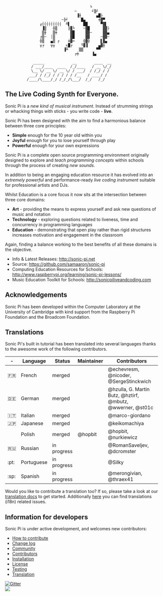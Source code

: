                                            ╘
                                    ─       ╛▒╛
                                     ▐╫       ▄█├
                              ─╟╛      █▄      ╪▓▀
                    ╓┤┤┤┤┤┤┤┤┤  ╩▌      ██      ▀▓▌
                     ▐▒   ╬▒     ╟▓╘    ─▓█      ▓▓├
                     ▒╫   ▒╪      ▓█     ▓▓─     ▓▓▄
                    ╒▒─  │▒       ▓█     ▓▓     ─▓▓─
                    ╬▒   ▄▒ ╒    ╪▓═    ╬▓╬     ▌▓▄
                    ╥╒   ╦╥     ╕█╒    ╙▓▐     ▄▓╫
                               ▐╩     ▒▒      ▀▀
                                    ╒╪      ▐▄
             
                 _____             __        ____  __
                / ___/____  ____  /_/____   / __ \/_/
                \__ \/ __ \/ __ \/ / ___/  / /_/ / /
               ___/ / /_/ / / / / / /__   / ____/ /
              /____/\____/_/ /_/_/\___/  /_/   /_/


## The Live Coding Synth for Everyone.

Sonic Pi is a *new kind of musical instrument*. Instead of strumming
strings or whacking things with sticks - you write code - **live**.

Sonic Pi has been designed with the aim to find a harmonious balance
between three core principles:

* **Simple** enough for the 10 year old within you
* **Joyful** enough for you to lose yourself through play
* **Powerful** enough for your own expressions

Sonic Pi is a complete open source programming environment originally
designed to explore and *teach programming concepts* within schools through 
the process of creating *new sounds*. 

In addition to being an engaging education resource it has evolved into 
an *extremely powerful* and performance-ready *live coding instrument* suitable 
for professional artists and DJs.

Whilst Education is a core focus it now sits at the intersection
between three core domains:

* **Art** - providing the means to express yourself and ask new questions of music and notation
* **Technology** - exploring questions related to liveness, time and concurrency in programming languages
* **Education**  - demonstrating that open play rather than rigid structures increases motivation and engagement in the classroom

Again, finding a balance working to the best benefits of all these
domains is the objective.


* Info & Latest Releases: http://sonic-pi.net
* Source: https://github.com/samaaron/sonic-pi
* Computing Education Resources for Schools: http://www.raspberrypi.org/learning/sonic-pi-lessons/
* Music Education Toolkit for Schools: http://sonicpiliveandcoding.com

## Acknowledgements

Sonic Pi has been developed within the Computer Laboratory at the
University of Cambridge with kind support from the Raspberry Pi
Foundation and the Broadcom Foundation.

## Translations

Sonic Pi's built in tutorial has been translated into several languages thanks to the awesome work of the following contributors.

\-           | Language      | Status      | Maintainer   | Contributors |
------------ | ------------- | ----------  | ------------ | ------------ |
:fr:         | French        | merged      |              | @echevresm, @nicoder, @SergeStinckwich |
:de:         | German        | merged      |              | @hzulla, G. Martin Butz, @hztirf, @mbutz, @wwerner, @st01c |
:it:         | Italian       | merged      |              | @marco-giordano |
:jp:         | Japanese      | merged      |              | @keikomachiya |
             | Polish        | merged      | @hopbit      | @hopbit, @nurkiewicz |
:ru:         | Russian       | in progress |              | @RomanSaveljev, @dcromster |
:pt:         | Portuguese    | in progress |              | @SiIky |
:sp:         | Spanish       | in progress |              | @merongivian, @thraex41 |

Would you like to contribute a translation too? If so, please take a look at our [translation docs](https://github.com/samaaron/sonic-pi/blob/master/TRANSLATION.md) to get started. Additionally [here](https://github.com/samaaron/sonic-pi/issues?utf8=%E2%9C%93&q=is%3Aissue+is%3Aopen+i18n) you can find translations (i18n) related issues.

## Information for developers

Sonic Pi is under active development, and welcomes new contributors:

* [How to contribute](HOW-TO-CONTRIBUTE.md)
* [Change log](CHANGELOG.md)
* [Community](COMMUNITY.md)
* [Contributors](CONTRIBUTORS.md)
* [Installation](INSTALL.md)
* [License](LICENSE.md)
* [Testing](TESTING.md)
* [Translation](TRANSLATION.md)

[![Gitter](https://badges.gitter.im/Join%20Chat.svg)](https://gitter.im/samaaron/sonic-pi?utm_source=badge&utm_medium=badge&utm_campaign=pr-badge&utm_content=badge)
<br/>
<img src="https://travis-ci.org/samaaron/sonic-pi.svg?branch=master"/>

